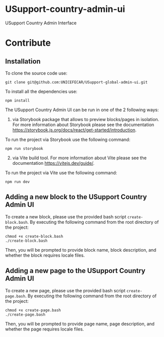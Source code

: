 # USupport-country-admin-ui

USupport Country Admin Interface

# Contribute

## Installation

To clone the source code use:

```
git clone git@github.com:UNICEFECAR/USupport-global-admin-ui.git
```

To install all the dependencies use:

```
npm install
```

The USupport Country Admin UI can be run in one of the 2 following ways:

1. via Storybook package that allows to preview blocks/pages in isolation. For more information about Storybook please see the documentation https://storybook.js.org/docs/react/get-started/introduction.

To run the project via Storybook use the following command:

```
npm run storybook
```

2. via Vite build tool. For more information about Vite please see the documentation https://vitejs.dev/guide/.

To run the project via Vite use the following command:

```
npm run dev
```

## Adding a new block to the USupport Country Admin UI

To create a new block, please use the provided bash script `create-block.bash`. By executing the following command from the root directory of the project:

```
chmod +x create-block.bash
./create-block.bash
```

Then, you will be prompted to provide block name, block description, and whether the block requires locale files.

## Adding a new page to the USupport Country Admin UI

To create a new page, please use the provided bash script `create-page.bash`. By executing the following command from the root directory of the project:

```
chmod +x create-page.bash
./create-page.bash
```

Then, you will be prompted to provide page name, page description, and whether the page requires locale files.
